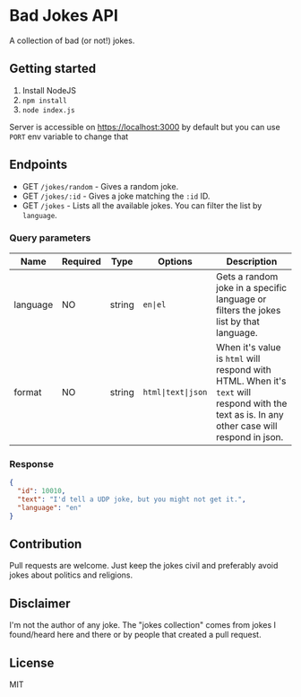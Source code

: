 # Bad Jokes API

A collection of bad (or not!) jokes.

## Getting started

1. Install NodeJS
2. `npm install`
3. `node index.js`

Server is accessible on [https://localhost:3000](https://localhost:3000) by default but you can use `PORT` env variable to change that

## Endpoints

- GET `/jokes/random` - Gives a random joke.
- GET `/jokes/:id` - Gives a joke matching the `:id` ID.
- GET `/jokes` - Lists all the available jokes. You can filter the list by `language`.

### Query parameters

| Name     | Required | Type   | Options            | Description                                                                                                                                  |
| -------- | -------- | ------ | ------------------ | -------------------------------------------------------------------------------------------------------------------------------------------- |
| language | NO       | string | `en\|el`           | Gets a random joke in a specific language or filters the jokes list by that language.                                                        |
| format   | NO       | string | `html\|text\|json` | When it's value is `html` will respond with HTML. When it's `text` will respond with the text as is. In any other case will respond in json. |

### Response

```JSON
{
  "id": 10010,
  "text": "I'd tell a UDP joke, but you might not get it.",
  "language": "en"
}
```

## Contribution

Pull requests are welcome. Just keep the jokes civil and preferably avoid jokes about politics and religions.

## Disclaimer

I'm not the author of any joke. The "jokes collection" comes from jokes I found/heard here and there or by people that created a pull request.

## License

MIT
